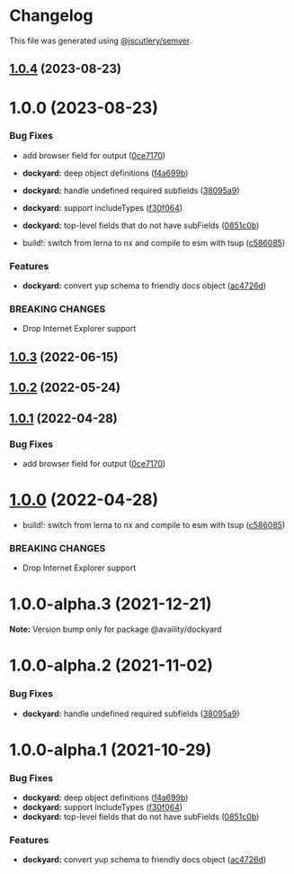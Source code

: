 # Changelog

This file was generated using [@jscutlery/semver](https://github.com/jscutlery/semver).

## [1.0.4](https://github.com/Availity/sdk-js/compare/@availity/dockyard@1.0.3...@availity/dockyard@1.0.4) (2023-08-23)



# 1.0.0 (2023-08-23)


### Bug Fixes

* add browser field for output ([0ce7170](https://github.com/Availity/sdk-js/commit/0ce717075a82675b8707e4db0cc07cd4af370f3d))
* **dockyard:** deep object definitions ([f4a699b](https://github.com/Availity/sdk-js/commit/f4a699bba8afa9aa88ed791a99a34671aa354b35))
* **dockyard:** handle undefined required subfields ([38095a9](https://github.com/Availity/sdk-js/commit/38095a95fd64da862045a215b99d4297a0076506))
* **dockyard:** support includeTypes ([f30f064](https://github.com/Availity/sdk-js/commit/f30f0647387a5d137b86e3fb00b6d5eb7e34c02f))
* **dockyard:** top-level fields that do not have subFields ([0851c0b](https://github.com/Availity/sdk-js/commit/0851c0be17b1928833a62247cdd78d02406aac2b))


* build!: switch from lerna to nx and compile to esm with tsup ([c586085](https://github.com/Availity/sdk-js/commit/c5860856ca96b743a0653d335ea00f0889132f7f))


### Features

* **dockyard:** convert yup schema to friendly docs object ([ac4726d](https://github.com/Availity/sdk-js/commit/ac4726dbde353e03410960e220337c313df6e15e))


### BREAKING CHANGES

* Drop Internet Explorer support



## [1.0.3](https://github.com/Availity/sdk-js/compare/@availity/dockyard@1.0.2...@availity/dockyard@1.0.3) (2022-06-15)



## [1.0.2](https://github.com/Availity/sdk-js/compare/@availity/dockyard@1.0.1...@availity/dockyard@1.0.2) (2022-05-24)



## [1.0.1](https://github.com/Availity/sdk-js/compare/@availity/dockyard@1.0.0...@availity/dockyard@1.0.1) (2022-04-28)


### Bug Fixes

* add browser field for output ([0ce7170](https://github.com/Availity/sdk-js/commit/0ce717075a82675b8707e4db0cc07cd4af370f3d))



# [1.0.0](https://github.com/Availity/sdk-js/compare/@availity/dockyard@1.0.0-alpha.3...@availity/dockyard@1.0.0) (2022-04-28)


* build!: switch from lerna to nx and compile to esm with tsup ([c586085](https://github.com/Availity/sdk-js/commit/c5860856ca96b743a0653d335ea00f0889132f7f))


### BREAKING CHANGES

* Drop Internet Explorer support



# 1.0.0-alpha.3 (2021-12-21)

**Note:** Version bump only for package @availity/dockyard





# 1.0.0-alpha.2 (2021-11-02)


### Bug Fixes

* **dockyard:** handle undefined required subfields ([38095a9](https://github.com/Availity/sdk-js/commit/38095a95fd64da862045a215b99d4297a0076506))





# 1.0.0-alpha.1 (2021-10-29)


### Bug Fixes

* **dockyard:** deep object definitions ([f4a699b](https://github.com/Availity/sdk-js/commit/f4a699bba8afa9aa88ed791a99a34671aa354b35))
* **dockyard:** support includeTypes ([f30f064](https://github.com/Availity/sdk-js/commit/f30f0647387a5d137b86e3fb00b6d5eb7e34c02f))
* **dockyard:** top-level fields that do not have subFields ([0851c0b](https://github.com/Availity/sdk-js/commit/0851c0be17b1928833a62247cdd78d02406aac2b))


### Features

* **dockyard:** convert yup schema to friendly docs object ([ac4726d](https://github.com/Availity/sdk-js/commit/ac4726dbde353e03410960e220337c313df6e15e))
